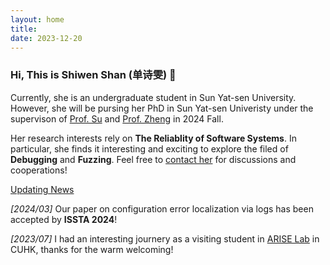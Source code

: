 ```yaml
---
layout: home
title: 
date: 2023-12-20 
---
```

### Hi, This is Shiwen Shan (单诗雯) 👋
Currently, she is an undergraduate student in Sun Yat-sen University. However, she will be pursing her PhD in Sun Yat-sen Univeristy under the supervison of 
<a href="https://yxsu.github.io/" class="highlighted">Prof. Su</a> and <a href="https://www.zibinzheng.com/" class="highlighted">Prof. Zheng</a> in 2024 Fall.
<!-- [<font color='blue'>Prof. Su</font>](https://yxsu.github.io/) and [<font color='blue'>Prof. Zheng</font>](https://www.zibinzheng.com/). -->

Her research interests rely on **The Reliablity of Software Systems**. In particular, she finds it interesting and exciting to explore the filed of **Debugging** and **Fuzzing**. Feel free to <a href="/contact.html">contact her</a> for discussions and cooperations!

<a href="/news.html" class="highlighted">Updating News</a>

*[2024/03]* Our paper on configuration error localization via logs has been accepted by **ISSTA 2024**!

*[2023/07]* I had an interesting journery as a visiting student in <a href="http://ariselab.cse.cuhk.edu.hk/" class="highlighted">ARISE Lab</a> in CUHK, thanks for the warm welcoming!